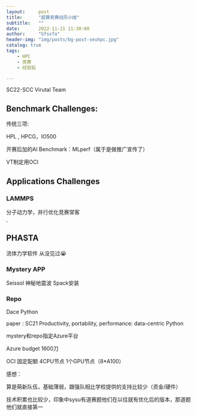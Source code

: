 ```yaml
---
layout:     post
title:      "超算竞赛经历小结"
subtitle:   ""
date:       2022-11-21 11:30:00
author:     "Gfssfa"
header-img: "img/posts/bg-post-seuhpc.jpg"
catalog: true
tags:
    - HPC
    - 竞赛
    - 经验贴

---
```


SC22-SCC Virutal Team

## Benchmark Challenges:

传统三项:

HPL , HPCG，IO500

开赛后加的AI Benchmark：MLperf（属于是做推广宣传了）

VT制定用OCI

## Applications Challenges

### LAMMPS 

分子动力学，并行优化竞赛常客

<img src="https://gfssfa-github.oss-cn-shanghai.aliyuncs.com/posts/sc22-lammps-poster.jpg" style="zoom: 25%;" />

## PHASTA

流体力学软件 从没见过:sob:

### Mystery APP

Seissol 神秘地震波 Spack安装

### Repo

Dace Python 

paper :  SC21 Productivity, portability, performance: data-centric Python


mystery和repo指定Azure平台

Azure budget 1600刀

OCI 固定配额 4CPU节点 1个GPU节点（8*A100）



感想：

算是萌新队伍，基础薄弱，跟强队相比学校提供的支持比较少（资金/硬件）

技术积累也比较少，印象中sysu有道赛题他们在以往就有优化后的版本，那道题他们就直接第一


